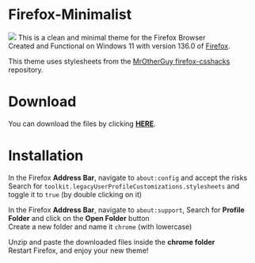# Firefox-Minimalist

![](https://i.imgur.com/nFTXrH9.png)
This is a clean and minimal theme for the Firefox Browser <br>
Created and Functional on Windows 11 with version 136.0 of [Firefox](https://www.mozilla.org/en-US/firefox/releases/). <br>

This theme uses stylesheets from the [MrOtherGuy firefox-csshacks](https://github.com/MrOtherGuy/firefox-csshacks) repository.

# Download

You can download the files by clicking [**HERE**](https://github.com/eduwz/firefox-minimalist/archive/refs/heads/master.zip).

# Installation

In the Firefox **Address Bar**, navigate to `about:config` and accept the risks<br>
Search for `toolkit.legacyUserProfileCustomizations.stylesheets` and toggle it to `true` (by double clicking on it)
    
In the Firefox **Address Bar**, navigate to `about:support`, Search for **Profile Folder** and click on the **Open Folder** button <br>
Create a new folder and name it `chrome` (with lowercase) <br>

Unzip and paste the downloaded files inside the **chrome folder** <br>
Restart Firefox, and enjoy your new theme!
